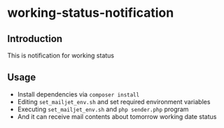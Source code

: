 # working-status-notification

## Introduction

This is notification for working status

## Usage

- Install dependencies via `composer install`
- Editing `set_mailjet_env.sh` and set required environment variables
- Executing `set_mailjet_env.sh` and `php sender.php` program
- And it can receive mail contents about tomorrow working date status
